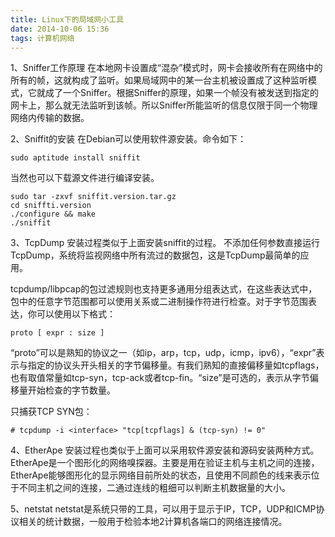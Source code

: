 ```yaml
---
title: Linux下的局域网小工具
date: 2014-10-06 15:36
tags: 计算机网络
---
```


1、Sniffer工作原理
在本地网卡设置成“混杂”模式时，网卡会接收所有在网络中的所有的帧，这就构成了监听。如果局域网中的某一台主机被设置成了这种监听模式，它就成了一个Sniffer。根据Sniffer的原理，如果一个帧没有被发送到指定的网卡上，那么就无法监听到该帧。所以Sniffer所能监听的信息仅限于同一个物理网络内传输的数据。

2、Sniffit的安装
在Debian可以使用软件源安装。命令如下：
```shell
sudo aptitude install sniffit
```
当然也可以下载源文件进行编译安装。
```shell
sudo tar -zxvf sniffit.version.tar.gz
cd sniffti.version
./configure && make
./sniffit
```
3、TcpDump
安装过程类似于上面安装sniffit的过程。
不添加任何参数直接运行TcpDump，系统将监视网络中所有流过的数据包，这是TcpDump最简单的应用。

tcpdump/libpcap的包过滤规则也支持更多通用分组表达式，在这些表达式中，包中的任意字节范围都可以使用关系或二进制操作符进行检查。对于字节范围表达，你可以使用以下格式：
```
proto [ expr : size ]  
```

“proto”可以是熟知的协议之一（如ip，arp，tcp，udp，icmp，ipv6），“expr”表示与指定的协议头开头相关的字节偏移量。有我们熟知的直接偏移量如tcpflags，也有取值常量如tcp-syn，tcp-ack或者tcp-fin。“size”是可选的，表示从字节偏移量开始检查的字节数量。

只捕获TCP SYN包：
```
# tcpdump -i <interface> "tcp[tcpflags] & (tcp-syn) != 0"  
```




4、EtherApe
安装过程也类似于上面可以采用软件源安装和源码安装两种方式。
EtherApe是一个图形化的网络嗅探器。主要是用在验证主机与主机之间的连接，EtherApe能够图形化的显示网络目前所处的状态，且使用不同颜色的线来表示位于不同主机之间的连接，二通过连线的粗细可以判断主机数据量的大小。


5、netstat
netstat是系统只带的工具，可以用于显示于IP，TCP，UDP和ICMP协议相关的统计数据，一般用于检验本地2计算机各端口的网络连接情况。
